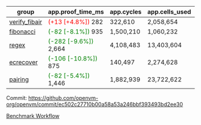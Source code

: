| group | app.proof_time_ms | app.cycles | app.cells_used | leaf.proof_time_ms | leaf.cycles | leaf.cells_used |
| -- | -- | -- | -- | -- | -- | -- |
| [verify_fibair](https://github.com/openvm-org/openvm/blob/benchmark-results/benchmarks-pr/2127/verify_fibair-ec502c27710b00a58a53a246bbf393493bd2ee30.md) |<span style='color: red'>(+13 [+4.8%])</span> 282 |  322,610 |  2,058,654 |- | - | - |
| [fibonacci](https://github.com/openvm-org/openvm/blob/benchmark-results/benchmarks-pr/2127/fibonacci-ec502c27710b00a58a53a246bbf393493bd2ee30.md) |<span style='color: green'>(-82 [-8.1%])</span> 935 |  1,500,210 |  1,060,232 |- | - | - |
| [regex](https://github.com/openvm-org/openvm/blob/benchmark-results/benchmarks-pr/2127/regex-ec502c27710b00a58a53a246bbf393493bd2ee30.md) |<span style='color: green'>(-282 [-9.6%])</span> 2,664 |  4,108,483 |  13,403,604 |- | - | - |
| [ecrecover](https://github.com/openvm-org/openvm/blob/benchmark-results/benchmarks-pr/2127/ecrecover-ec502c27710b00a58a53a246bbf393493bd2ee30.md) |<span style='color: green'>(-106 [-10.8%])</span> 875 |  140,497 |  2,274,628 |- | - | - |
| [pairing](https://github.com/openvm-org/openvm/blob/benchmark-results/benchmarks-pr/2127/pairing-ec502c27710b00a58a53a246bbf393493bd2ee30.md) |<span style='color: green'>(-82 [-5.4%])</span> 1,446 |  1,882,939 |  23,722,622 |- | - | - |


Commit: https://github.com/openvm-org/openvm/commit/ec502c27710b00a58a53a246bbf393493bd2ee30

[Benchmark Workflow](https://github.com/openvm-org/openvm/actions/runs/17659392781)
